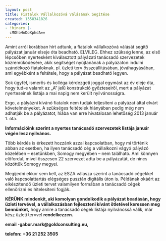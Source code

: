 ```yaml
---
layout: post
title: Fiatalok Vállalkozóvá Válásának Segítése
created: 1358341826
categories:
- !binary |-
  cMOhbHnDoXphdA==
---
```

<p>Amint arról korábban hírt adtunk, a fiatalok vállalkozóvá válását segítő pályázat január elseje óta beadható. ELVILEG.&nbsp;Ehhez szükség lenne, az első lépcsőben nyertesként kiválasztott pályázati tanácsadó szervezetek közreműködésére, akik segítséget nyújtanának a pályázaton indulni szándékozó fiataloknak. pl. üzleti terv összeállításában, jóváhagyásában, ami egyébként a feltétele, hogy a pályázat beadható legyen.&nbsp;</p><p>Sok ügyfél, ismerős és kolléga kérdezgeti joggal egymást az év eleje óta, hogy tud-e valamit az „A” jelű konstrukció győzteseiről, mert a pályázat nyerteseinek listája a mai napig nem került nyilvánosságra.</p><p>Ergo, a pályázni kívánó fiatalok nem tudják teljesíteni a pályázat által elvárt követelményeket. A szükséges feltételek hiányában pedig még nem adhatják be a pályázatot, hiába van erre hivatalosan lehetőség 2013 január 1. óta.</p><p><strong>Információink szerint a nyertes tanácsadó szervezetek listája január végén lesz nyilvános.&nbsp;</strong></p><p>Több kérdés is érkezett hozzánk azzal kapcsolatban, hogy mi történik abban az esetben, ha ilyen tanácsadó cég a vállalkozni vágyó pályázó közelében – esetünkben, Somogy megyében – nem található. Ami könnyen előfordul, mivel összesen 22 szervezet adta be a pályázatát, de nincs közöttük Somogy megyei.</p><p>Megijedni ekkor sem kell, az ESZA válasza szerint a tanácsadó cégekkel való kapcsolattartás elégséges pusztán digitális úton is. Példának okáért az elkészítendő üzleti tervet valamilyen formában a tanácsadó cégek ellenőrizni és hitelesíteni fogják.</p><p><strong>KÉRÜNK mindenkit, aki komolyan gondolkodik a pályázat beadásán, hogy üzleti tervével, a vállalkozásban fejleszteni kívánt ötletével keressen meg bennünket,</strong> hogy amire a tanácsadó cégek listája nyilvánossá válik, már kész üzleti tervvel <strong>rendelkezzen.&nbsp;</strong></p><p><strong>email -gabor.mark@goldconsulting.eu,&nbsp;</strong></p><p><strong>telefon: +36 21 252 3505</strong></p>
